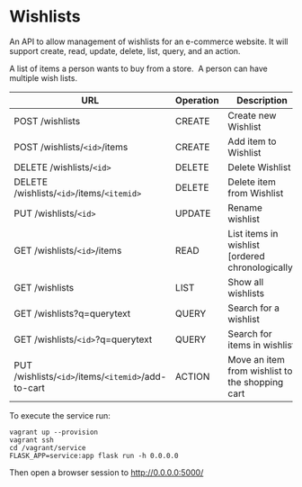 # Wishlists
An API to allow management of wishlists for an e-commerce website. It will support create, read, update, delete, list, query, and an action.

A list of items a person wants to buy from a store.  A person can have multiple wish lists.

URL | Operation | Description
-- | -- | --
POST /wishlists | CREATE | Create new Wishlist
POST /wishlists/`<id>`/items | CREATE | Add item to Wishlist
DELETE /wishlists/`<id>` | DELETE | Delete Wishlist
DELETE /wishlists/`<id>`/items/`<itemid>` | DELETE | Delete item from Wishlist
PUT /wishlists/`<id>` | UPDATE | Rename wishlist
GET /wishlists/`<id>`/items | READ | List items in wishlist [ordered chronologically]
GET /wishlists | LIST | Show all wishlists
GET /wishlists?q=querytext | QUERY | Search for a wishlist
GET /wishlists/`<id>`?q=querytext | QUERY | Search for items in wishlist
PUT /wishlists/`<id>`/items/`<itemid>`/add-to-cart | ACTION | Move an item from wishlist to the shopping cart

To execute the service run:

```
vagrant up --provision
vagrant ssh
cd /vagrant/service
FLASK_APP=service:app flask run -h 0.0.0.0
```

Then open a browser session to http://0.0.0.0:5000/
